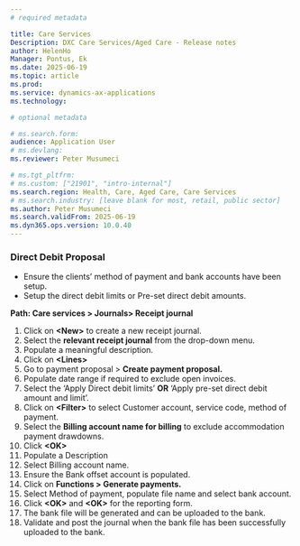 ```yaml
---
# required metadata

title: Care Services
Description: DXC Care Services/Aged Care - Release notes
author: HelenHo
Manager: Pontus, Ek
ms.date: 2025-06-19
ms.topic: article
ms.prod: 
ms.service: dynamics-ax-applications
ms.technology: 

# optional metadata

# ms.search.form:
audience: Application User
# ms.devlang: 
ms.reviewer: Peter Musumeci

# ms.tgt_pltfrm: 
# ms.custom: ["21901", "intro-internal"]
ms.search.region: Health, Care, Aged Care, Care Services
# ms.search.industry: [leave blank for most, retail, public sector]
ms.author: Peter Musumeci
ms.search.validFrom: 2025-06-19
ms.dyn365.ops.version: 10.0.40
---
```


### Direct Debit Proposal

-   Ensure the clients’ method of payment and bank accounts have been setup.
-   Setup the direct debit limits or Pre-set direct debit amounts.

**Path: Care services \> Journals\> Receipt journal**

1.  Click on **\<New\>** to create a new receipt journal.
2.  Select the **relevant receipt journal** from the drop-down menu.
3.  Populate a meaningful description.
4.  Click on **\<Lines\>**
5.  Go to payment proposal \> **Create payment proposal.**
6.  Populate date range if required to exclude open invoices.
7.  Select the ‘Apply Direct debit limits’ **OR** ‘Apply pre-set direct debit amount and limit’.
8.  Click on **\<Filter\>** to select Customer account, service code, method of payment.
9.  Select the **Billing account name for billing** to exclude accommodation payment drawdowns.
10. Click **\<OK\>**
11. Populate a Description
12. Select Billing account name.
13. Ensure the Bank offset account is populated.
14. Click on **Functions \> Generate payments.**
15. Select Method of payment, populate file name and select bank account.
16. Click **\<OK\>** and **\<OK\>** for the reporting form.
17. The bank file will be generated and can be uploaded to the bank.
18. Validate and post the journal when the bank file has been successfully uploaded to the bank.
